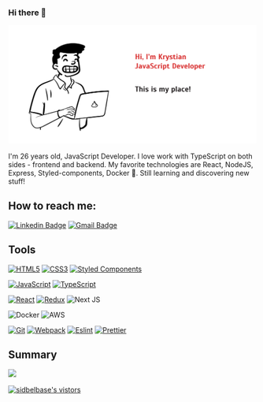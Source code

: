 ### Hi there 👋

![Image of Dilven](https://github.com/Dilven/Dilven/blob/master/Dilven.png)

I'm 26 years old, JavaScript Developer. I love work with TypeScript on both sides - frontend and backend.  My favorite technologies are React, NodeJS, Express, Styled-components, Docker 💙. Still learning and discovering new stuff! 

## How to reach me: 

[![Linkedin Badge](https://img.shields.io/badge/-LinkedIn-blue?style=flat-square&logo=Linkedin&logoColor=white&link=https://www.linkedin.com/in/krystian-mateusiak/)](https://www.linkedin.com/in/krystian-mateusiak/)
[![Gmail Badge](https://img.shields.io/badge/-Gmail-c14438?style=flat-square&logo=Gmail&logoColor=white&link=mailto:mateusiakkrystian@gmail.com)](mailto:mateusiakkrystian@gmail.com)

## Tools 
<!-- <img align="left" style="margin: 0 50px 0 0;" src=https://github.com/Dilven/Dilven/raw/master/Dog.gif> -->
[![HTML5](https://img.shields.io/badge/-HTML5-E34F26?style=flat-square&logo=html5&logoColor=white&link=https://github.com/Dilven/)](https://github.com/Dilven/)
[![CSS3](https://img.shields.io/badge/-CSS3-1572B6?style=flat-square&logo=css3&link=https://github.com/Dilven/)](https://github.com/Dilven/)
[![Styled Components](https://img.shields.io/badge/-StyledComponents-black?style=flat-square&logo=Styled-Components)](https://github.com/Dilven/)

[![JavaScript](https://img.shields.io/badge/-JavaScript-black?style=flat-square&logo=javascript&link=https://github.com/Dilven/)](https://github.com/Dilven/)
[![TypeScript](https://img.shields.io/badge/-TypeScript-007ACC?style=flat-square&logo=typescript&link=https://github.com/Dilven/)](https://github.com/Dilven/)

[![React](https://img.shields.io/badge/-React-black?style=flat-square&logo=react)](https://github.com/Dilven/)
[![Redux](https://img.shields.io/badge/-Redux-black?style=flat-square&logo=Redux&logoColor=pink)](https://github.com/Dilven/)
![Next JS](https://img.shields.io/badge/Next-black?style=for-the-badge&logo=next.js&logoColor=white)

![Docker](https://img.shields.io/badge/docker-%230db7ed.svg?style=for-the-badge&logo=docker&logoColor=white)
![AWS](https://img.shields.io/badge/AWS-%23FF9900.svg?style=for-the-badge&logo=amazon-aws&logoColor=white)

[![Git](https://img.shields.io/badge/-Git-black?style=flat-square&logo=git&link=https://github.com/Dilven/)](https://github.com/Dilven/)
[![Webpack](https://img.shields.io/badge/-Webpack-blue?style=flat-square&logo=Webpack&logoColor=white)](https://github.com/Dilven/)
[![Eslint](https://img.shields.io/badge/-Eslint-purple?style=flat-square&logo=Eslint&logoColor=white)](https://github.com/Dilven/)
[![Prettier](https://img.shields.io/badge/-Prettier-black?style=flat-square&logo=Prettier&logoColor=white)](https://github.com/Dilven/)

## Summary 
![](https://github-readme-stats.vercel.app/api?username=Dilven&show_icons=true)

<a target="_blank" href="https://github.com/sidbelbase/sidbelbase/">
<img src="https://img.shields.io/badge/dynamic/json?url=https://api.countapi.xyz/hit/visitor-badge/Dilven&style=for-the-badge&label=visitors&query=value&color=0F0F1A&labelColor=0F0F1A" alt="sidbelbase's vistors">
</a>
<!--
**Dilven/Dilven** is a ✨ _special_ ✨ repository because its `README.md` (this file) appears on your GitHub profile.

Here are some ideas to get you started:

- 🔭 I’m currently working on ...
- 🌱 I’m currently learning ...
- 👯 I’m looking to collaborate on ...
- 🤔 I’m looking for help with ...
- 💬 Ask me about ...
- 😄 Pronouns: ...
- ⚡ Fun fact: ...
-->
